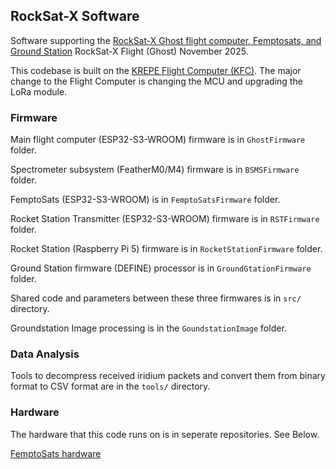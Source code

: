 ## RockSat-X Software

Software supporting the [RockSat-X Ghost flight computer, Femptosats, and Ground Station]([https://github.com/krups/RockSatX-Ghost-software]) RockSat-X Flight (Ghost) November 2025.

This codebase is built on the [KREPE Flight Computer (KFC)](https://github.com/krups/iss-software). The major change to the Flight Computer is changing the MCU and upgrading the LoRa module.

### Firmware 
Main flight computer (ESP32-S3-WROOM) firmware is in ```GhostFirmware``` folder.

Spectrometer subsystem (FeatherM0/M4) firmware is in ```BSMSFirmware``` folder.

FemptoSats (ESP32-S3-WROOM) is in  ```FemptoSatsFirmware``` folder.

Rocket Station Transmitter (ESP32-S3-WROOM) firmware is in  ```RSTFirmware``` folder.

Rocket Station (Raspberry Pi 5) firmware is in  ```RocketStationFirmware``` folder.

Ground Station firmware (DEFINE) processor is in ```GroundGtationFirmware``` folder.

Shared code and parameters between these three firmwares is in ```src/``` directory.

Groundstation Image processing is in the ```GoundstationImage``` folder.

### Data Analysis
Tools to decompress received iridium packets and convert them from binary format to CSV format are in the ```tools/``` directory.

### Hardware

The hardware that this code runs on is in seperate repositories. See Below.

[FemptoSats hardware](https://github.com/krups/KRUPS-FemtoSat)
